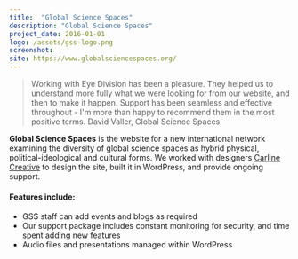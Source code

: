 ```yaml
---
title:  "Global Science Spaces"
description: "Global Science Spaces"
project_date: 2016-01-01
logo: /assets/gss-logo.png
screenshot: 
site: https://www.globalsciencespaces.org/
---
```


>Working with Eye Division has been a pleasure. They helped us to understand more fully what we were looking for from our website, and then to make it happen. Support has been seamless and effective throughout - I'm more than happy to recommend them in the most positive terms.
David Valler, Global Science Spaces

<p><strong>Global Science Spaces</strong> is the website for a new international network examining the diversity of global science spaces as hybrid physical, political-ideological and cultural forms. We worked with designers <a href="http://www.carlinecreative.co.uk">Carline Creative</a> to design the site, built it in WordPress, and provide ongoing support.</p>
<h4>Features include:</h4>
<ul class="list-group">
<li class="list-group-item">GSS staff can add events and blogs as required</li>
<li class="list-group-item">Our support package includes constant monitoring for security, and time spent adding new features</li>
<li class="list-group-item">Audio files and presentations managed within WordPress</li>
</ul>